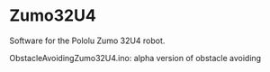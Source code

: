 # Zumo32U4
Software for the Pololu Zumo 32U4 robot.

ObstacleAvoidingZumo32U4.ino: alpha version of obstacle avoiding
